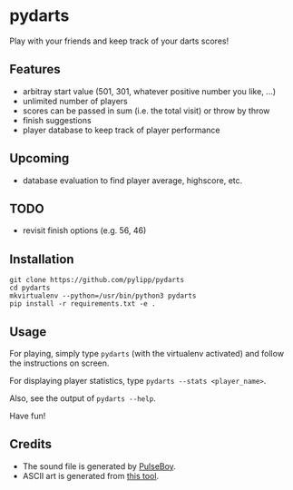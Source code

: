 # pydarts

Play with your friends and keep track of your darts scores!

## Features
- arbitray start value (501, 301, whatever positive number you like, ...)
- unlimited number of players
- scores can be passed in sum (i.e. the total visit) or throw by throw
- finish suggestions
- player database to keep track of player performance

## Upcoming
- database evaluation to find player average, highscore, etc.

## TODO
- revisit finish options (e.g. 56, 46)

## Installation

```
git clone https://github.com/pylipp/pydarts
cd pydarts
mkvirtualenv --python=/usr/bin/python3 pydarts
pip install -r requirements.txt -e .
```

## Usage

For playing, simply type `pydarts` (with the virtualenv activated) and follow the instructions on screen.

For displaying player statistics, type `pydarts --stats <player_name>`. 

Also, see the output of `pydarts --help`.

Have fun!

## Credits
- The sound file is generated by [PulseBoy](http://www.pulseboy.com/).
- ASCII art is generated from [this tool](http://patorjk.com/software/taag/#p=display&f=Isometric2&t=pydarts).

